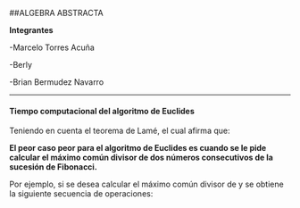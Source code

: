 ##ALGEBRA ABSTRACTA

**Integrantes**

-Marcelo Torres  Acuña

-Berly

-Brian Bermudez Navarro

------------

#### **Tiempo computacional del algoritmo de Euclides**

Teniendo en cuenta el teorema de Lamé, el cual afirma que:

**El peor caso peor para el algoritmo de Euclides es cuando se le pide calcular el máximo común divisor de dos números consecutivos de la sucesión de Fibonacci.**

Por ejemplo, si se desea calcular el máximo común divisor de   y   se obtiene la siguiente secuencia de operaciones:
